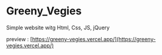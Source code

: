 # Greeny_Vegies

Simple website witg Html, Css, JS, jQuery

preview : [https://greeny-vegies.vercel.app/](https://greeny-vegies.vercel.app/)

